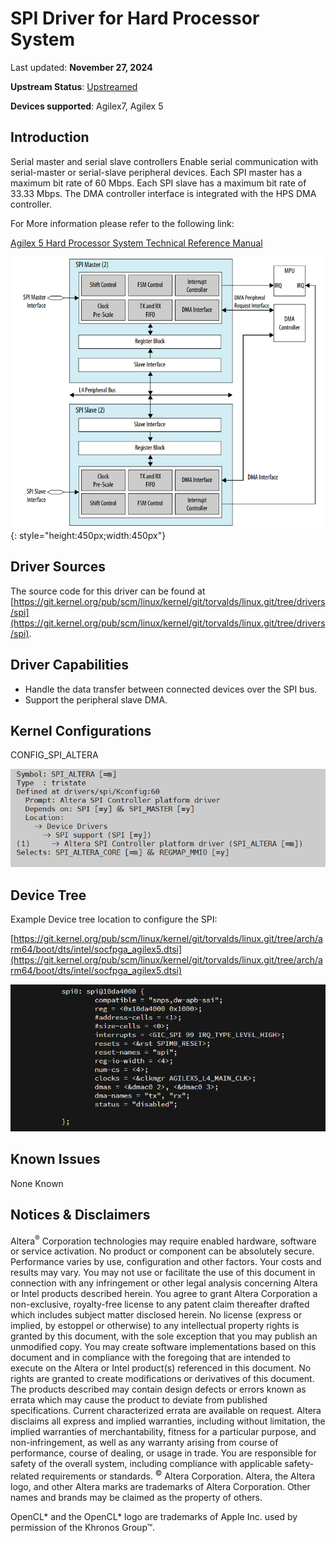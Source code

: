 # **SPI Driver for Hard Processor System**

Last updated: **November 27, 2024** 

**Upstream Status**: [Upstreamed](https://git.kernel.org/pub/scm/linux/kernel/git/torvalds/linux.git/tree/drivers/spi)

**Devices supported**: Agilex7, Agilex 5

## **Introduction**

Serial master and serial slave controllers Enable serial communication with serial-master or serial-slave peripheral devices.
Each SPI master has a maximum bit rate of 60 Mbps.
Each SPI slave has a maximum bit rate of 33.33 Mbps.
The DMA controller interface is integrated with the HPS DMA controller.

For More information please refer to the following link:

[Agilex 5 Hard Processor System Technical Reference Manual](https://www.intel.com/content/www/us/en/docs/programmable/814346)

![spi_diagram](images/spi_diagram.png){: style="height:450px;width:450px"}

## **Driver Sources**

The source code for this driver can be found at [https://git.kernel.org/pub/scm/linux/kernel/git/torvalds/linux.git/tree/drivers/spi](https://git.kernel.org/pub/scm/linux/kernel/git/torvalds/linux.git/tree/drivers/spi).

## **Driver Capabilities**

* Handle the data transfer between connected devices over the SPI bus.
* Support the peripheral slave DMA.


## **Kernel Configurations**

CONFIG_SPI_ALTERA

![spi_config_path](images/spi_config_path_1.png)

## **Device Tree**

Example Device tree location to configure the SPI:

[https://git.kernel.org/pub/scm/linux/kernel/git/torvalds/linux.git/tree/arch/arm64/boot/dts/intel/socfpga_agilex5.dtsi](https://git.kernel.org/pub/scm/linux/kernel/git/torvalds/linux.git/tree/arch/arm64/boot/dts/intel/socfpga_agilex5.dtsi)

![spi_device_tree](images/spi_device_tree.png)

## **Known Issues**

None Known

## Notices & Disclaimers

Altera<sup>&reg;</sup> Corporation technologies may require enabled hardware, software or service activation.
No product or component can be absolutely secure. 
Performance varies by use, configuration and other factors.
Your costs and results may vary. 
You may not use or facilitate the use of this document in connection with any infringement or other legal analysis concerning Altera or Intel products described herein. You agree to grant Altera Corporation a non-exclusive, royalty-free license to any patent claim thereafter drafted which includes subject matter disclosed herein.
No license (express or implied, by estoppel or otherwise) to any intellectual property rights is granted by this document, with the sole exception that you may publish an unmodified copy. You may create software implementations based on this document and in compliance with the foregoing that are intended to execute on the Altera or Intel product(s) referenced in this document. No rights are granted to create modifications or derivatives of this document.
The products described may contain design defects or errors known as errata which may cause the product to deviate from published specifications.  Current characterized errata are available on request.
Altera disclaims all express and implied warranties, including without limitation, the implied warranties of merchantability, fitness for a particular purpose, and non-infringement, as well as any warranty arising from course of performance, course of dealing, or usage in trade.
You are responsible for safety of the overall system, including compliance with applicable safety-related requirements or standards. 
<sup>&copy;</sup> Altera Corporation.  Altera, the Altera logo, and other Altera marks are trademarks of Altera Corporation.  Other names and brands may be claimed as the property of others. 

OpenCL* and the OpenCL* logo are trademarks of Apple Inc. used by permission of the Khronos Group™. 
